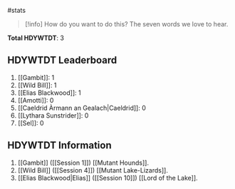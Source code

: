 #stats 

> [!info] How do you want to do this?
> The seven words we love to hear.


**Total HDYWTDT**: 3

## HDYWTDT Leaderboard
1. [[Gambit]]: 1
2. [[Wild Bill]]: 1
3. [[Elias Blackwood]]: 1
4. [[Amotti]]: 0
5. [[Caeldrid Àrmann an Gealach|Caeldrid]]: 0
6. [[Lythara Sunstrider]]: 0
7. [[Sel]]: 0

## HDYWTDT Information
1. [[Gambit]] ([[Session 1]]) [[Mutant Hounds]].
2. [[Wild Bill]] ([[Session 4]]) [[Mutant Lake-Lizards]].
3. [[Elias Blackwood|Elias]] ([[Session 10]]) [[Lord of the Lake]].